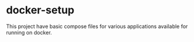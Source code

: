 # docker-setup
This project have basic compose files for various applications available for running on docker.
